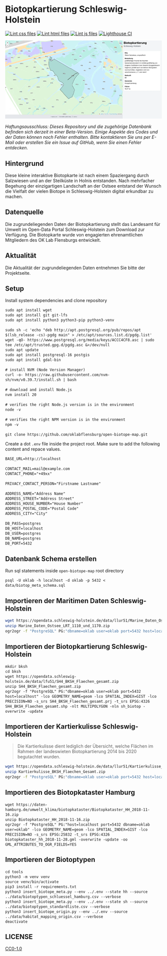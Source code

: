 # Biotopkartierung Schleswig-Holstein

[![Lint css files](https://github.com/oklabflensburg/open-biotope-map/actions/workflows/lint-css.yml/badge.svg)](https://github.com/oklabflensburg/open-biotope-map/actions/workflows/lint-css.yml)
[![Lint html files](https://github.com/oklabflensburg/open-biotope-map/actions/workflows/lint-html.yml/badge.svg)](https://github.com/oklabflensburg/open-biotope-map/actions/workflows/lint-html.yml)
[![Lint js files](https://github.com/oklabflensburg/open-biotope-map/actions/workflows/lint-js.yml/badge.svg)](https://github.com/oklabflensburg/open-biotope-map/actions/workflows/lint-js.yml)
[![Lighthouse CI](https://github.com/oklabflensburg/open-biotope-map/actions/workflows/lighthouse.yml/badge.svg)](https://github.com/oklabflensburg/open-biotope-map/actions/workflows/lighthouse.yml)


![Screenshot der interaktiven Biotopkarte](https://raw.githubusercontent.com/oklabflensburg/open-biotope-map/main/screenshot_biotopkarte.webp)

_Haftungsausschluss: Dieses Repository und die zugehörige Datenbank befinden sich derzeit in einer Beta-Version. Einige Aspekte des Codes und der Daten können noch Fehler enthalten. Bitte kontaktieren Sie uns per E-Mail oder erstellen Sie ein Issue auf GitHub, wenn Sie einen Fehler entdecken._


## Hintergrund

Diese kleine interaktive Biotopkarte ist nach einem Spaziergang durch Salzwiesen und an der Steilküste in Holnis entstanden. Nach mehrfacher Begehung der einzigartigen Landschaft an der Ostsee entstand der Wunsch die Vielfalt der vielen Biotope in Schleswig-Holstein digital erkundbar zu machen.


## Datenquelle

Die zugrundeliegenden Daten der Biotopkartierung stellt das Landesamt für Umwelt im Open-Data Portal Schleswig-Holstein zum Download zur Verfügung. Die Biotopkarte wurde von engagierten ehrenamtlichen Mitgliedern des OK Lab Flensburgs entwickelt.


## Aktualität

Die Aktualität der zugrundeliegenden Daten entnehmen Sie bitte der Projektseite.


## Setup

Install system dependencies and clone repository

```
sudo apt install wget
sudo apt install git git-lfs
sudo apt install python3 python3-pip python3-venv

sudo sh -c 'echo "deb http://apt.postgresql.org/pub/repos/apt $(lsb_release -cs)-pgdg main" > /etc/apt/sources.list.d/pgdg.list'
wget -qO- https://www.postgresql.org/media/keys/ACCC4CF8.asc | sudo tee /etc/apt/trusted.gpg.d/pgdg.asc &>/dev/null
sudo apt update
sudo apt install postgresql-16 postgis
sudo apt install gdal-bin

# install NVM (Node Version Manager)
curl -o- https://raw.githubusercontent.com/nvm-sh/nvm/v0.39.7/install.sh | bash

# download and install Node.js
nvm install 20

# verifies the right Node.js version is in the environment
node -v

# verifies the right NPM version is in the environment
npm -v

git clone https://github.com/oklabflensburg/open-biotope-map.git
```

Create a dot `.env` file inside the project root. Make sure to add the following content and repace values.

```
BASE_URL=http://localhost

CONTACT_MAIL=mail@example.com
CONTACT_PHONE="+49xx"

PRIVACY_CONTACT_PERSON="Firstname Lastname"

ADDRESS_NAME="Address Name"
ADDRESS_STREET="Address Street"
ADDRESS_HOUSE_NUMBER="House Number"
ADDRESS_POSTAL_CODE="Postal Code"
ADDRESS_CITY="City"

DB_PASS=postgres
DB_HOST=localhost
DB_USER=postgres
DB_NAME=postgres
DB_PORT=5432
```



## Datenbank Schema erstellen

Run sql statements inside `open-biotope-map` root directory

```
psql -U oklab -h localhost -d oklab -p 5432 < data/biotop_meta_schema.sql
```


## Importieren der Maritimen Daten Schleswig-Holstein

```sh
wget https://opendata.schleswig-holstein.de/data/llur51/Marine_Daten_Ostsee_LRT_1110_und_1170.zip
unzip Marine_Daten_Ostsee_LRT_1110_und_1170.zip
ogr2ogr -f "PostgreSQL" PG:"dbname=oklab user=oklab port=5432 host=localhost" -lco GEOMETRY_NAME=geom -lco SPATIAL_INDEX=GIST -lco PRECISION=NO -s_srs Maritim_Daten_Ostsee_LRT_1110_und_1170.prj -t_srs EPSG:4326 Maritim_Daten_Ostsee_LRT_1110_und_1170.shp -nlt POLYGON -nln sh_maritime_baltic -overwrite -skipfailures
```


## Importieren der Biotopkartierung Schleswig-Holstein

```
mkdir bksh
cd bksh
wget https://opendata.schleswig-holstein.de/data/lfu51/SH4_BKSH_Flaechen_gesamt.zip
unzip SH4_BKSH_Flaechen_gesamt.zip
ogr2ogr -f "PostgreSQL" PG:"dbname=oklab user=oklab port=5432 host=localhost" -lco GEOMETRY_NAME=geom -lco SPATIAL_INDEX=GIST -lco PRECISION=NO -s_srs SH4_BKSH_Flaechen_gesamt.prj -t_srs EPSG:4326 SH4_BKSH_Flaechen_gesamt.shp -nlt MULTIPOLYGON -nln sh_biotop -overwrite -update
```


## Importieren der Kartierkulisse Schleswig-Holstein

> Die Kartierkulisse dient lediglich der Übersicht, welche Flächen im Rahmen der landeswieten Biotopkartierung 2014 bis 2020 begutachtet wurden.

```sh
wget https://opendata.schleswig-holstein.de/data/llur51/Kartierkulisse_BKSH_Flaechen_Gesamt.zip
unzip Kartierkulisse_BKSH_Flaechen_Gesamt.zip
ogr2ogr -f "PostgreSQL" PG:"dbname=oklab user=oklab port=5432 host=localhost" -lco GEOMETRY_NAME=geom -lco SPATIAL_INDEX=GIST -lco PRECISION=NO -s_srs Kartierkulisse_BKSH_Flaechen_Gesamt.prj  -t_srs EPSG:4326 Kartierkulisse_BKSH_Flaechen_Gesamt.shp -nlt MULTIPOLYGON -nln sh_biotop_kulisse -overwrite -update
```


## Importieren des Biotopkataster Hamburg

```
wget https://daten-hamburg.de/umwelt_klima/biotopkataster/Biotopkataster_HH_2018-11-16.zip
unzip Biotopkataster_HH_2018-11-16.zip
ogr2ogr -f "PostgreSQL" PG:"host=localhost port=5432 dbname=oklab user=oklab" -lco GEOMETRY_NAME=geom -lco SPATIAL_INDEX=GIST -lco PRECISION=NO -s_srs EPSG:25832 -t_srs EPSG:4326 biotopkataster_hh_2018-11-28.gml -overwrite -update -oo GML_ATTRIBUTES_TO_OGR_FIELDS=YES
```


## Importieren der Biotoptypen

```
cd tools
python3 -m venv venv
source venv/bin/activate
pip3 install -r requirements.txt
python3 insert_biotope_meta.py --env ../.env --state hh --source ../data/biotoptypen_schluessel_hamburg.csv --verbose
python3 insert_biotope_meta.py --env ../.env --state sh --source ../data/biotoptypen_standardliste.csv --verbose
python3 insert_biotope_origin.py --env ../.env --source ../data/habitat_mapping_origin.csv --verbose
deactivate
```


## LICENSE

[CC0-1.0](LICENSE)

